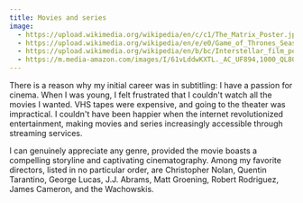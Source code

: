 ```yaml
---
title: Movies and series
image:
  - https://upload.wikimedia.org/wikipedia/en/c/c1/The_Matrix_Poster.jpg
  - https://upload.wikimedia.org/wikipedia/en/e/e0/Game_of_Thrones_Season_8.png
  - https://upload.wikimedia.org/wikipedia/en/b/bc/Interstellar_film_poster.jpg
  - https://m.media-amazon.com/images/I/61vLddwKXTL._AC_UF894,1000_QL80_.jpg
---
```


There is a reason why my initial career was in subtitling: I have a passion for cinema. When I was young, I felt frustrated that I couldn't watch all the movies I wanted. VHS tapes were expensive, and going to the theater was impractical. I couldn't have been happier when the internet revolutionized entertainment, making movies and series increasingly accessible through streaming services.

I can genuinely appreciate any genre, provided the movie boasts a compelling storyline and captivating cinematography. Among my favorite directors, listed in no particular order, are Christopher Nolan, Quentin Tarantino, George Lucas, J.J. Abrams, Matt Groening, Robert Rodriguez, James Cameron, and the Wachowskis.
